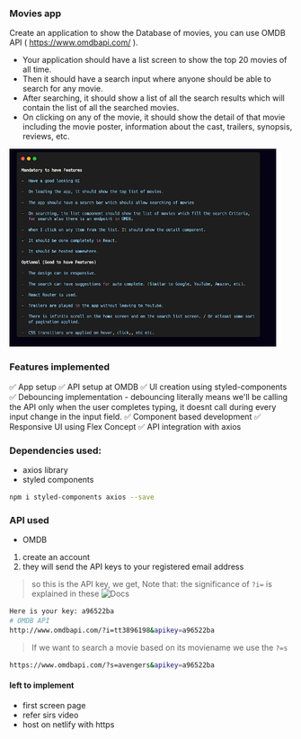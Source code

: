 ### Movies app
Create an application to show the Database of movies, you can use OMDB API ( https://www.omdbapi.com/ ). 
- Your application should have a list screen to show the top 20 movies of all time. 
- Then it should have a search input where anyone should be able to search for any movie. 
- After searching, it should show a list of all the search results which will contain the list of all the searched movies. 
- On clicking on any of the movie, it should show the detail of that movie including the movie poster, information about the cast, trailers, synopsis, reviews, etc. 

![](1.PNG)

### Features implemented
✅  App setup
✅  API setup at OMDB
✅  UI creation using styled-components
✅  Debouncing implementation - debouncing literally means we'll be calling the API only when the user completes typing, it doesnt call during every input change in the input field.
✅  Component based development
✅  Responsive UI using Flex Concept
✅  API integration with axios

### Dependencies used:
- axios library 
- styled components 
```bash 
npm i styled-components axios --save
```
### API used 
- OMDB 
1. create an account
2. they will send the API keys to your registered email address
> so this is the API key, we get, Note that: the significance of `?i=` is explained in these ![Docs](http://www.omdbapi.com/)
```bash 
Here is your key: a96522ba
# OMDB API
http://www.omdbapi.com/?i=tt3896198&apikey=a96522ba
```
> If we want to search a movie based on its moviename we use the `?=s` 
```bash 
https://www.omdbapi.com/?s=avengers&apikey=a96522ba
```

#### left to implement 
- first screen page 
- refer sirs video 
- host on netlify with https